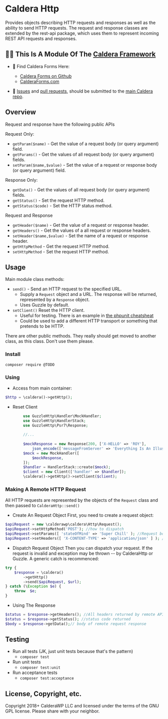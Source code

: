 # Caldera Http

Provides objects describing HTTP requests and responses as well as the ability to send HTTP requests. The request and response classes are extended by the rest-api package, which uses them to represent incoming REST API requests and responses. 

## 👀🌋 This Is A Module Of The [Caldera Framework](https://github.com/CalderaWP/caldera)
* 🌋 Find Caldera Forms Here:
    - [Caldera Forms on Github](http://github.com/calderawp/caldera-forms/)
    - [CalderaForms.com](http://calderaforms.com)
    
* 🌋 [Issues](https://github.com/CalderaWP/caldera/issues) and [pull requests](https://github.com/CalderaWP/caldera/pulls), should be submitted to the [main Caldera repo](https://github.com/CalderaWP/caldera/pulls).


## Overview
Request and response have the following public APIs

Request Only:
* `getParam($name)` - Get the value of a request  body (or query argument) field.
* `getParams()` - Get the values of all request body (or query argument) fields.
* `setParam($name,$value)` - Set the value of a request or response body (or query argument) field.

Response Only: 
* `getData()` - Get the values of all request body (or query argument) fields.
* `getStatus()` - Set the request HTTP method.
* `getStatus($code)` - Set the HTTP status method.

Request and Response
* `getHeader($name)` - Get the value of a request or response header.
* `getHeaders()` - Get the values of a all request or response headers.
* `setHeader($name,$value)` - Set the name of a request or response header.
* `getHttpMethod` - Get the request HTTP method.
* `setHttpMethod` - Set the request HTTP method.



## Usage

Main module class methods:

* `send()` - Send an HTTP request to the specified URL.
    - Supply a `Request` object and a URL. The response will be returned, represented by a `Response` object.
    - Uses Guzzle by default.
* `setClient()` Reset the HTTP client. 
    - Useful for testing. There is an example in [the phpunit cheatsheat](/docs/cheetsheets-and-links/cheatsheat-phpunit.md)
    - Could be used to add a different HTTP transport or something that pretends to be HTTP.

There are other public methods. They really should get moved to another class, as this class. Don't use them please.
### Install
`composer require @TODO`

### Using

* Access from main container:
```php
$http = \caldera()->getHttp(); 
```

* Reset Client 
```php
        use GuzzleHttp\Handler\MockHandler;
        use GuzzleHttp\HandlerStack;
        use GuzzleHttp\Psr7\Response;
        
        //...
        
        $mockResponse = new Response(200, ['X-HELLO' => 'ROY'],
			json_encode(['messageFromServer' => 'Everything Is An Illusion.']));
		$mock = new MockHandler([
			$mockResponse,
		]);
		$handler = HandlerStack::create($mock);
		$client = new Client(['handler' => $handler]);
		\caldera()->getHttp()->setClient($client);
```

### Making A Remote HTTP Request
All HTTP requests are represented by the objects of the `Request` class and then passed to `CalderaHttp::send()`

* Create An Request Object
First, you need to create a request object:

```php
$apiRequest = new \calderawp\caldera\Http\Request();
$apiRequest->setHttpMethod('POST'); //how to dispatch 
$apiRequest->setParams([ 'stateOfMind' => 'Super Chill' ); //Request body
$apiRequest->setHeaders([ 'X-CONTENT-TYPE' => 'application/json' ] ); //Request headers
```

* Dispatch Request Object
Then you can dispatch your request. If the request is invalid and exception may be thrown -- by CalderaHttp or Guzzle. A generic catch is recommenced:

```php
try {
    $response = \caldera()
        ->getHttp()
        ->send($apiRequest, $url);
} catch (\Exception $e) {
    throw  $e;
}
```

* Using The Response

```php
$status = $response->getHeaders(); //All headers returned by remote API
$status = $response->getStatus(); //status code returned
$body = $response->getData();// body of remote request response
```


## Testing
* Run all tests (JK, just unit tests because that's the pattern)
    - `composer test`
* Run unit tests
    - `composer test:unit`
* Run acceptance tests
    - `composer test:acceptance`

    
## License, Copyright, etc.
Copyright 2018+ CalderaWP LLC and licensed under the terms of the GNU GPL license. Please share with your neighbor.

